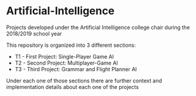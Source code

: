 # Artificial-Intelligence
Projects developed under the Artificial Intelligence college chair during the 2018/2019 school year

This repository is organized into 3 different sections:
<ul>
  <li> T1 - First Project: Single-Player Game AI </li>
  <li> T2 - Second Project: Multiplayer-Game AI </li>
  <li> T3 - Third Project: Grammar and Flight Planner AI </li>
</ul>
  
  
Under each one of those sections there are further context and implementation details about each one of the projects
